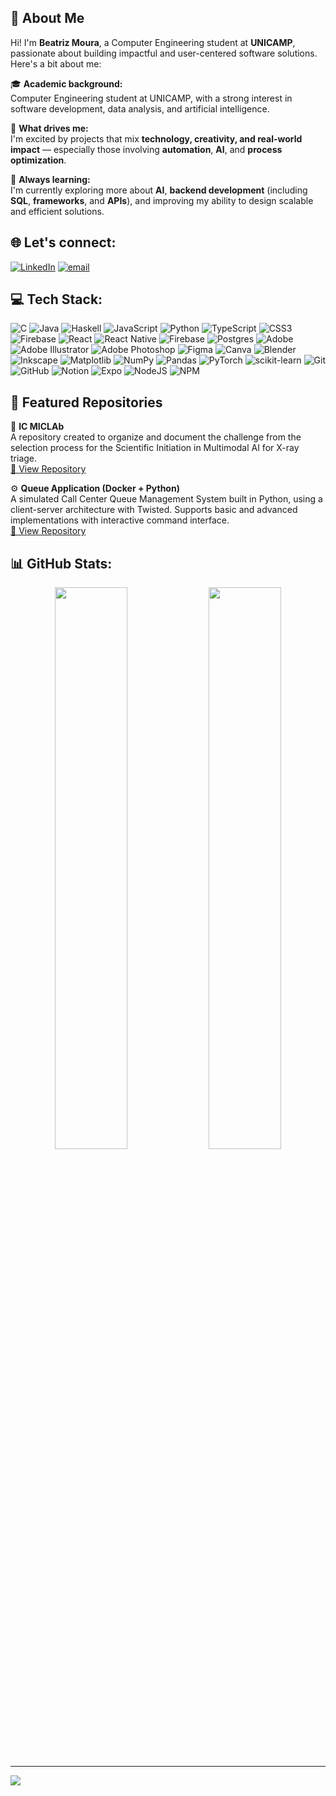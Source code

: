 ## 🌟 About Me

Hi! I'm **Beatriz Moura**, a Computer Engineering student at **UNICAMP**, passionate about building impactful and user-centered software solutions. Here's a bit about me:

🎓 **Academic background:**  
  Computer Engineering student at UNICAMP, with a strong interest in software development, data analysis, and artificial intelligence.

🚀 **What drives me:**  
  I'm excited by projects that mix **technology, creativity, and real-world impact** — especially those involving **automation**, **AI**, and **process optimization**.

📝 **Always learning:**  
  I'm currently exploring more about **AI**, **backend development** (including **SQL**, **frameworks**, and **APIs**), and improving my ability to design scalable and efficient solutions.

## 🌐 Let's connect:
[![LinkedIn](https://img.shields.io/badge/LinkedIn-%230077B5.svg?logo=linkedin&logoColor=white)](https://linkedin.com/in/beatriz-moura-288407288) [![email](https://img.shields.io/badge/Email-D14836?logo=gmail&logoColor=white)](mailto:b232076@dac.unicamp.br) 


## 💻 Tech Stack:
![C](https://img.shields.io/badge/c-%2300599C.svg?style=for-the-badge&logo=c&logoColor=white) ![Java](https://img.shields.io/badge/java-%23ED8B00.svg?style=for-the-badge&logo=openjdk&logoColor=white) ![Haskell](https://img.shields.io/badge/Haskell-5e5086?style=for-the-badge&logo=haskell&logoColor=white) ![JavaScript](https://img.shields.io/badge/javascript-%23323330.svg?style=for-the-badge&logo=javascript&logoColor=%23F7DF1E) ![Python](https://img.shields.io/badge/python-3670A0?style=for-the-badge&logo=python&logoColor=ffdd54) ![TypeScript](https://img.shields.io/badge/typescript-%23007ACC.svg?style=for-the-badge&logo=typescript&logoColor=white) ![CSS3](https://img.shields.io/badge/css3-%231572B6.svg?style=for-the-badge&logo=css3&logoColor=white) ![Firebase](https://img.shields.io/badge/firebase-%23039BE5.svg?style=for-the-badge&logo=firebase) ![React](https://img.shields.io/badge/react-%2320232a.svg?style=for-the-badge&logo=react&logoColor=%2361DAFB) ![React Native](https://img.shields.io/badge/react_native-%2320232a.svg?style=for-the-badge&logo=react&logoColor=%2361DAFB) ![Firebase](https://img.shields.io/badge/firebase-a08021?style=for-the-badge&logo=firebase&logoColor=ffcd34) ![Postgres](https://img.shields.io/badge/postgres-%23316192.svg?style=for-the-badge&logo=postgresql&logoColor=white) ![Adobe](https://img.shields.io/badge/adobe-%23FF0000.svg?style=for-the-badge&logo=adobe&logoColor=white) ![Adobe Illustrator](https://img.shields.io/badge/adobe%20illustrator-%23FF9A00.svg?style=for-the-badge&logo=adobe%20illustrator&logoColor=white) ![Adobe Photoshop](https://img.shields.io/badge/adobe%20photoshop-%2331A8FF.svg?style=for-the-badge&logo=adobe%20photoshop&logoColor=white) ![Figma](https://img.shields.io/badge/figma-%23F24E1E.svg?style=for-the-badge&logo=figma&logoColor=white) ![Canva](https://img.shields.io/badge/Canva-%2300C4CC.svg?style=for-the-badge&logo=Canva&logoColor=white) ![Blender](https://img.shields.io/badge/blender-%23F5792A.svg?style=for-the-badge&logo=blender&logoColor=white) ![Inkscape](https://img.shields.io/badge/Inkscape-e0e0e0?style=for-the-badge&logo=inkscape&logoColor=080A13) ![Matplotlib](https://img.shields.io/badge/Matplotlib-%23ffffff.svg?style=for-the-badge&logo=Matplotlib&logoColor=black) ![NumPy](https://img.shields.io/badge/numpy-%23013243.svg?style=for-the-badge&logo=numpy&logoColor=white) ![Pandas](https://img.shields.io/badge/pandas-%23150458.svg?style=for-the-badge&logo=pandas&logoColor=white) ![PyTorch](https://img.shields.io/badge/PyTorch-%23EE4C2C.svg?style=for-the-badge&logo=PyTorch&logoColor=white) ![scikit-learn](https://img.shields.io/badge/scikit--learn-%23F7931E.svg?style=for-the-badge&logo=scikit-learn&logoColor=white) ![Git](https://img.shields.io/badge/git-%23F05033.svg?style=for-the-badge&logo=git&logoColor=white) ![GitHub](https://img.shields.io/badge/github-%23121011.svg?style=for-the-badge&logo=github&logoColor=white) ![Notion](https://img.shields.io/badge/Notion-%23000000.svg?style=for-the-badge&logo=notion&logoColor=white) ![Expo](https://img.shields.io/badge/expo-1C1E24?style=for-the-badge&logo=expo&logoColor=#D04A37) ![NodeJS](https://img.shields.io/badge/node.js-6DA55F?style=for-the-badge&logo=node.js&logoColor=white) ![NPM](https://img.shields.io/badge/NPM-%23CB3837.svg?style=for-the-badge&logo=npm&logoColor=white)

## 📂 Featured Repositories
🧠 **IC MICLAb**  
A repository created to organize and document the challenge from the selection process for the Scientific Initiation in Multimodal AI for X-ray triage. <br/>
  [🔗 View Repository](https://github.com/b232076/IC_MICLab)

⚙️ **Queue Application (Docker + Python)**  
A simulated Call Center Queue Management System built in Python, using a client-server architecture with Twisted. Supports basic and advanced implementations with interactive command interface.<br/>
  [🔗 View Repository](https://github.com/b232076/vulca-net) 


## 📊 GitHub Stats:
<div align="center">
  <img src="https://nirzak-streak-stats.vercel.app/?user=b232076&theme=tokyonight&hide_border=false" width="48%" />
  <img src="https://github-readme-stats.vercel.app/api/top-langs/?username=b232076&theme=tokyonight&hide_border=false&include_all_commits=false&count_private=false&layout=compact" width="48%" />
</div>

---

[![](https://visitcount.itsvg.in/api?id=b232076&icon=0&color=4)](https://visitcount.itsvg.in)

<!-- Proudly created with GPRM ( https://gprm.itsvg.in ) -->
